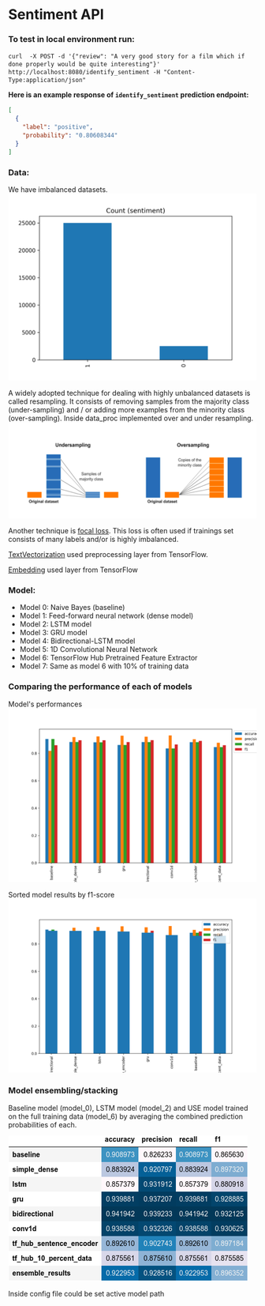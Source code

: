 # Sentiment API

### To test in local environment run:

    curl  -X POST -d '{"review": "A very good story for a film which if done properly would be quite interesting"}' http://localhost:8080/identify_sentiment -H "Content-Type:application/json"

**Here is an example response of `identify_sentiment` prediction endpoint:**

```json
[
  {
    "label": "positive",
    "probability": "0.80608344"
  }
]
```

### Data:

We have imbalanced datasets.
![imbalanced datasets](sentiment_model/data_plots/main_data.png)

A widely adopted technique for dealing with highly unbalanced datasets is called resampling. It consists of removing
samples from the majority class (under-sampling) and / or adding more examples from the minority class (over-sampling).
Inside data_proc implemented over and under resampling.
![imbalanced datasets](resources/resampling.png)

Another technique
is [focal loss](https://www.tensorflow.org/addons/api_docs/python/tfa/losses/sigmoid_focal_crossentropy). This loss is
often used if trainings set consists of many labels and/or is highly imbalanced.



[TextVectorization](https://www.tensorflow.org/api_docs/python/tf/keras/layers/TextVectorization) used preprocessing layer from TensorFlow.

[Embedding](https://www.tensorflow.org/api_docs/python/tf/keras/layers/Embedding) used layer from TensorFlow

### Model:

* Model 0: Naive Bayes (baseline)
* Model 1: Feed-forward neural network (dense model)
* Model 2: LSTM model
* Model 3: GRU model
* Model 4: Bidirectional-LSTM model
* Model 5: 1D Convolutional Neural Network
* Model 6: TensorFlow Hub Pretrained Feature Extractor
* Model 7: Same as model 6 with 10% of training data

### Comparing the performance of each of models

Model's performances
![imbalanced datasets](sentiment_model/models_results_plots/all_models_results.png)

Sorted model results by f1-score
![imbalanced datasets](sentiment_model/models_results_plots/all_models_f1_score.png)

### Model ensembling/stacking

Baseline model (model_0), LSTM model (model_2) and USE model trained on the full training data (model_6) by averaging the combined prediction probabilities of each.

![imbalanced datasets](sentiment_model/models_results_plots/all_models_f1_score_df_under_sampled.png)

Inside config file could be set active model path 

